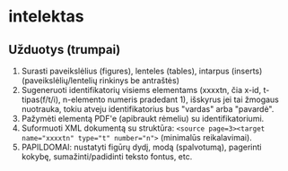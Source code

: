 # intelektas

## Užduotys (trumpai)

1. Surasti paveikslėlius (figures), lenteles (tables), intarpus (inserts) (paveikslėlių/lentelių rinkinys be antraštės)
2. Sugeneruoti identifikatorių visiems elementams (xxxxtn, čia x-id, t-tipas(f/t/i), n-elemento numeris pradedant 1), išskyrus jei tai žmogaus nuotrauka, tokiu atveju identifikatorius bus "vardas" arba "pavardė".
3. Pažymėti elementą PDF'e (apibraukt rėmeliu) su identifikatoriumi.
4. Suformuoti XML dokumentą su struktūra: `<source page=3><target name="xxxxtn" type="t" number="n">` (minimalūs reikalavimai).
5. PAPILDOMAI: nustatyti figūrų dydį, modą (spalvotumą), pagerinti kokybę, sumažinti/padidinti teksto fontus, etc.